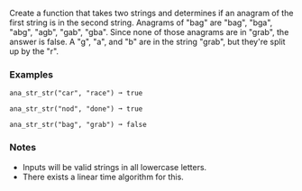 Create a function that takes two strings and determines if an anagram of the first string is in the second string. Anagrams of "bag" are "bag", "bga", "abg", "agb", "gab", "gba". Since none of those anagrams are in "grab", the answer is false. A "g", "a", and "b" are in the string "grab", but they're split up by the "r".


### Examples ###
    ana_str_str("car", "race") ➞ true

    ana_str_str("nod", "done") ➞ true

    ana_str_str("bag", "grab") ➞ false


### Notes ###
*   Inputs will be valid strings in all lowercase letters.
*   There exists a linear time algorithm for this.